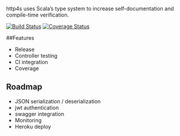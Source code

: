 
http4s uses Scala’s type system to increase self-documentation and compile-time verification.

[![Build Status](https://travis-ci.org/sammyrulez/http4s-minimal.svg?branch=master)](https://travis-ci.org/sammyrulez/http4s-minimal)
[![Coverage Status](https://coveralls.io/repos/github/sammyrulez/http4s-minimal/badge.svg)](https://coveralls.io/github/sammyrulez/http4s-minimal)


##Features
* Release
* Controller testing
* CI integration
* Coverage



## Roadmap
* JSON serialization / deserialization
* jwt authentication
* swagger integration
* Monitoring
* Heroku deploy